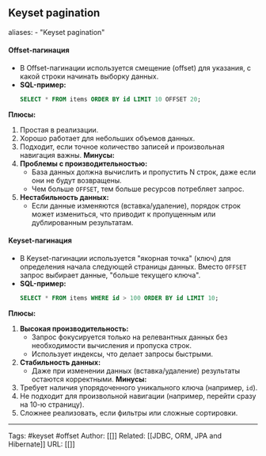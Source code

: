 ## Keyset pagination
aliases: 
	- "Keyset pagination"

#### **Offset-пагинация**
- В Offset-пагинации используется смещение (offset) для указания, с какой строки начинать выборку данных.
- **SQL-пример:**
	```sql
	SELECT * FROM items ORDER BY id LIMIT 10 OFFSET 20;
	```
**Плюсы:**
1. Простая в реализации.
2. Хорошо работает для небольших объемов данных.
3. Подходит, если точное количество записей и произвольная навигация важны.
**Минусы:**
1. **Проблемы с производительностью:**
    - База данных должна вычислить и пропустить N строк, даже если они не будут возвращены.
    - Чем больше `OFFSET`, тем больше ресурсов потребляет запрос.
2. **Нестабильность данных:**
    - Если данные изменяются (вставка/удаление), порядок строк может измениться, что приводит к пропущенным или дублированным результатам.
#### **Keyset-пагинация**
- В Keyset-пагинации используется "якорная точка" (ключ) для определения начала следующей страницы данных. Вместо `OFFSET` запрос выбирает данные, "больше текущего ключа".
- **SQL-пример:**
	```sql
	SELECT * FROM items WHERE id > 100 ORDER BY id LIMIT 10;
	```
**Плюсы:**
1. **Высокая производительность:**
    - Запрос фокусируется только на релевантных данных без необходимости вычисления и пропуска строк.
    - Использует индексы, что делает запросы быстрыми.
2. **Стабильность данных:**
    - Даже при изменении данных (вставка/удаление) результаты остаются корректными.
**Минусы:**
1. Требует наличия упорядоченного уникального ключа (например, `id`).
2. Не подходит для произвольной навигации (например, перейти сразу на 10-ю страницу).
3. Сложнее реализовать, если фильтры или сложные сортировки.

---
Tags: #keyset #offset
Author: [[]]
Related: [[JDBC, ORM, JPA and Hibernate]]
URL: [[]]